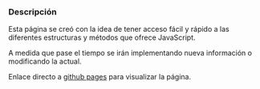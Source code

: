 ### **Descripción**

Esta página se creó con la idea de tener acceso fácil y rápido a las diferentes estructuras y métodos que ofrece JavaScript.

A medida que pase el tiempo se irán implementando nueva información o modificando la actual.

Enlace directo a [github pages](https://lucasdelmonte.github.io/javascript-cheat-sheet/) para visualizar la página.

